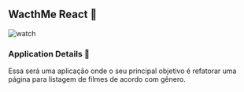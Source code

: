 ## **WacthMe React** 🚀

![watch](https://user-images.githubusercontent.com/61643695/111239334-b5d48a00-85d7-11eb-86d9-4cf5aa5061a3.jpeg)


### Application Details 🎥
 Essa será uma aplicação onde o seu principal objetivo é refatorar uma página para listagem de filmes de acordo com gênero.
